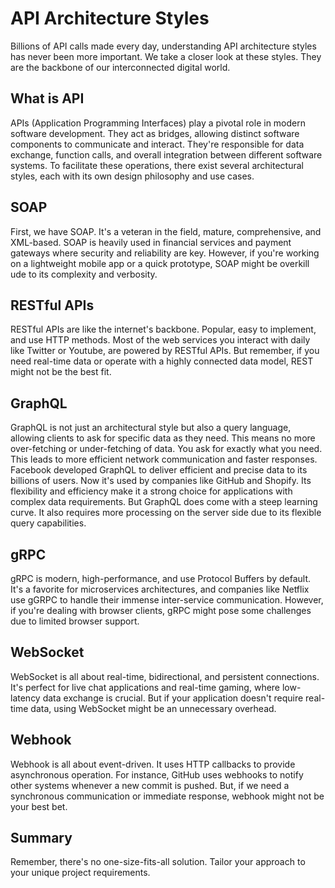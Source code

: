 # API Architecture Styles
Billions of API calls made every day, understanding API architecture styles has never been more important. We take a closer look at these styles. They are the backbone of our interconnected digital world. 

## What is API
APIs (Application Programming Interfaces) play a pivotal role in modern software development. They act as bridges, allowing distinct software components to communicate and interact. They're responsible for data exchange, function calls, and overall integration between different software systems. To facilitate these operations, there exist several architectural styles, each with its own design philosophy and use cases.

## SOAP
First, we have SOAP. It's a veteran in the field, mature, comprehensive, and XML-based. SOAP is heavily used in financial services and payment gateways where security and reliability are key. However, if you're working on a lightweight mobile app or a quick prototype, SOAP might be overkill ude to its complexity and verbosity. 

## RESTful APIs
RESTful APIs are like the internet's backbone. Popular, easy to implement, and use HTTP methods. Most of the web services you interact with daily like Twitter or Youtube, are powered by RESTful APIs. But remember, if you need real-time data or operate with a highly connected data model, REST might not be the best fit. 

## GraphQL
GraphQL is not just an architectural style but also a query language, allowing clients to ask for specific data as they need. This means no more over-fetching or under-fetching of data. You ask for exactly what you need. This leads to more efficient network communication and faster responses. Facebook developed GraphQL to deliver efficient and precise data to its billions of users. Now it's used by companies like GitHub and Shopify. Its flexibility and efficiency make it a strong choice for applications with complex data requirements. But GraphQL does come with a steep learning curve. It also requires more processing on the server side due to its flexible query capabilities. 

## gRPC
gRPC is modern, high-performance, and use Protocol Buffers by default. It's a favorite for microservices architectures, and companies like Netflix use gGRPC to handle their immense inter-service communication. However, if you're dealing with browser clients, gRPC might pose some challenges due to limited browser support. 

## WebSocket
WebSocket is all about real-time, bidirectional, and persistent connections. It's perfect for live chat applications and real-time gaming, where low-latency data exchange is crucial. But if your application doesn't require real-time data, using WebSocket might be an unnecessary overhead. 

## Webhook
Webhook is all about event-driven. It uses HTTP callbacks to provide asynchronous operation. For instance, GitHub uses webhooks to notify other systems whenever a new commit is pushed. But, if we need a synchronous communication or immediate response, webhook might not be your best bet. 

## Summary
Remember, there's no one-size-fits-all solution. Tailor your approach to your unique project requirements.